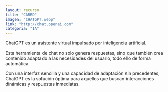 ```yaml
---
layout: recurso
title: "CARRD"
imagen: "CHATGPT.webp"
link: "http://chat.openai.com"
categoria: "IA"
---
```


ChatGPT es un asistente virtual impulsado por inteligencia artificial.

Esta herramienta de chat no solo genera respuestas, sino que también crea contenido adaptado a las necesidades del usuario, todo ello de forma automática. 

Con una interfaz sencilla y una capacidad de adaptación sin precedentes, ChatGPT es la solución óptima para aquellos que buscan interacciones dinámicas y respuestas inmediatas.